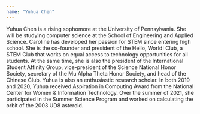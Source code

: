 ```yaml
---
name: "Yuhua Chen"
---
```


Yuhua Chen is a rising sophomore at the University of Pennsylvania. She will be studying computer science at the School of Engineering and Applied Science. Caroline has developed her passion for STEM since entering high school. She is the co-founder and president of the Hello, World! Club, a STEM Club that works on equal access to technology opportunities for all students. At the same time, she is also the president of the International Student Affinity Group, vice-president of the Science National Honor Society, secretary of the Mu Alpha Theta Honor Society, and head of the Chinese Club. Yuhua is also an enthusiastic research scholar. In both 2019 and 2020, Yuhua received Aspiration in Computing Award from the National Center for Women & Information Technology. Over the summer of 2021, she participated in the Summer Science Program and worked on calculating the orbit of the 2003 UD8 asteroid.
